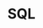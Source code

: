 ---
category: [sql] #Category ID.
hue: var(--c-themeHueBlue) #Category hue. See note [1].
title: SQL #Category title.
---
